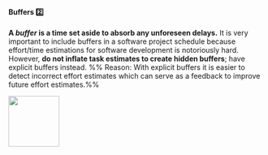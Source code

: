 <link rel="stylesheet" href="{{baseUrl}}/css/textbook.css">

<div class="website-content">

<div id="title">

#### Buffers :two:

</div>

<div id="body">

**A _buffer_ is a time set aside to absorb any unforeseen delays.** It is very important to include buffers in a software project schedule because effort/time estimations for software development is notoriously hard. However, **do not inflate task estimates to create hidden buffers**; have explicit buffers instead. %%&nbsp;Reason: With explicit buffers it is easier to detect incorrect effort estimates which can serve as a feedback to improve future effort estimates.%%

<img src="{{baseUrl}}/projectPlanning/buffers/images/schedule.png" height="100" />

</div>

<div id="extras">
</div>

</div>
